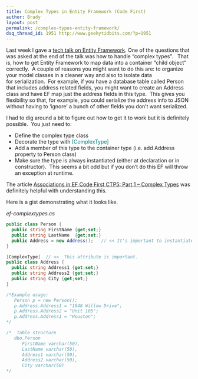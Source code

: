 ```yaml
---
title: Complex Types in Entity Framework (Code First)
author: Brady
layout: post
permalink: /complex-types-entity-framework/
dsq_thread_id: 1951 http://www.geekytidbits.com/?p=1951
---
```


Last week I gave a [tech talk on Entity Framework][1]. One of the questions that was asked at the end of the talk was how to handle &#8220;complex types&#8221;.   That is, how to get Entity Framework to map data into a container &#8220;child object&#8221; correctly.  A couple of reasons you might want to do this are: to organize your model classes in a cleaner way and also to isolate data for serialization.  For example, if you have a database table called Person that includes address related fields, you might want to create an Address class and have EF map just the address fields in this type.  This gives you flexibility so that, for example, you could serialize the address info to JSON without having to &#8216;ignore&#8217; a bunch of other fields you don&#8217;t want serialized.

I had to dig around a bit to figure out how to get it to work but it is definitely possible.  You just need to:

* Define the complex type class
* Decorate the type with <span style="color: #008080;">[ComplexType]</span>
* Add a member of this type to the container type (i.e. add Address property to Person class)
* Make sure the type is always instantiated (either at declaration or in constructor).  This seems a bit odd but if you don&#8217;t do this EF will throw an exception at runtime.

The article [Associations in EF Code First CTP5: Part 1 – Complex Types][2] was definitely helpful with understanding this.

Here is a gist demonstrating what it looks like.

_ef-complextypes.cs_

```csharp
public class Person {
  public string FirstName {get;set;}
  public string LastName  {get;set;}
  public Address = new Address();   // << It's important to instantiate Address.
}

[ComplexType]  // <<  This attribute is important.
public class Address {
  public string Address1 {get;set;}
  public string Address2 {get;set;}
  public string City {get;set;}
}

/*Example usage:
   Person p = new Person();
   p.Address.Address1 = "1848 Willow Drive";
   p.Address.Address2 = "Unit 105";
   p.Address.Address1 = "Houston";
*/

/*  Table structure
   dbo.Person
      FirstName varchar(50),
      LastName varchar(50),
      Address1 varchar(50),
      Address2 varchar(50),
      City varchar(50)
*/
```

[1]: /entity-framework-tech-talk/
[2]: http://weblogs.asp.net/manavi/entity-association-mapping-with-code-first-part-1-one-to-one-associations
